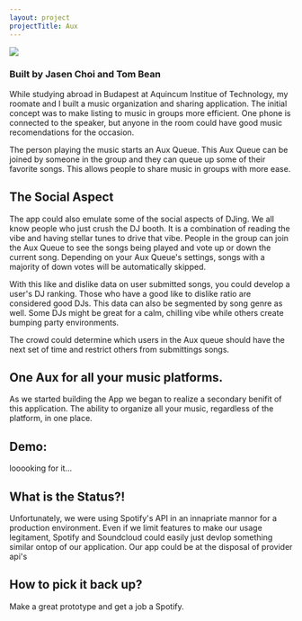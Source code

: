 ```yaml
---
layout: project
projectTitle: Aux
--- 
```

![](https://tbportfolio.imfast.io/portfolio/aux/Aux%20(1).png)
### Built by Jasen Choi and Tom Bean
While studying abroad in Budapest at Aquincum Institue of Technology, my roomate and I built a music organization and sharing application. The initial concept was to make listing to music in groups more efficient. One phone is connected to the speaker, but anyone in the room could have good music recomendations for the occasion.

The person playing the music starts an Aux Queue. This Aux Queue can be joined by someone in the group and they can queue up some of their favorite songs. This allows people to share music in groups with more ease.

## The Social Aspect
The app could also emulate some of the social aspects of DJing. We all know people who just crush the DJ booth. It is a combination of reading the vibe and having stellar tunes to drive that vibe. People in the group can join the Aux Queue to see the songs being played and vote up or down the current song. Depending on your Aux Queue's settings, songs with a majority of down votes will be automatically skipped.

With this like and dislike data on user submitted songs, you could develop a user's DJ ranking. Those who have a good like to dislike ratio are considered good DJs. This data can also be segmented by song genre as well. Some DJs might be great for a calm, chilling vibe while others create bumping party environments. 

The crowd could determine which users in the Aux queue should have the next set of time and restrict others from submittings songs.

## One Aux for all your music platforms.
As we started building the App we began to realize a secondary benifit of this application. The ability to organize all your music, regardless of the platform, in one place.

## Demo:
looooking for it...

## What is the Status?!
Unfortunately, we were using Spotify's API in an innapriate mannor for a production environment. Even if we limit features to make our usage legitament, Spotify and Soundcloud could easily just devlop something similar ontop of our application. Our app could be at the disposal of provider api's

## How to pick it back up?
Make a great prototype and get a job a Spotify.